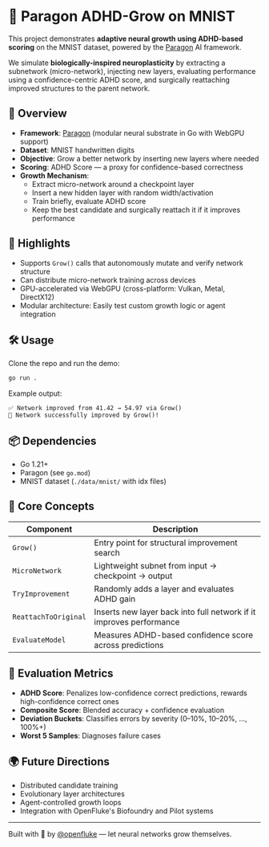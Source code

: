 # 🌱 Paragon ADHD-Grow on MNIST

This project demonstrates **adaptive neural growth using ADHD-based scoring** on the MNIST dataset, powered by the [Paragon](https://github.com/openfluke/paragon) AI framework.

We simulate **biologically-inspired neuroplasticity** by extracting a subnetwork (micro-network), injecting new layers, evaluating performance using a confidence-centric ADHD score, and surgically reattaching improved structures to the parent network.

## 🚀 Overview

- **Framework**: [Paragon](https://github.com/openfluke/paragon) (modular neural substrate in Go with WebGPU support)
- **Dataset**: MNIST handwritten digits
- **Objective**: Grow a better network by inserting new layers where needed
- **Scoring**: ADHD Score — a proxy for confidence-based correctness
- **Growth Mechanism**:
  - Extract micro-network around a checkpoint layer
  - Insert a new hidden layer with random width/activation
  - Train briefly, evaluate ADHD score
  - Keep the best candidate and surgically reattach it if it improves performance

## 🧠 Highlights

- Supports `Grow()` calls that autonomously mutate and verify network structure
- Can distribute micro-network training across devices
- GPU-accelerated via WebGPU (cross-platform: Vulkan, Metal, DirectX12)
- Modular architecture: Easily test custom growth logic or agent integration

## 🛠 Usage

Clone the repo and run the demo:

```bash
go run .
```

Example output:

```
✅ Network improved from 41.42 → 54.97 via Grow()
🚀 Network successfully improved by Grow()!
```

## 📦 Dependencies

- Go 1.21+
- Paragon (see `go.mod`)
- MNIST dataset (`./data/mnist/` with idx files)

## 🔬 Core Concepts

| Component            | Description                                                         |
| -------------------- | ------------------------------------------------------------------- |
| `Grow()`             | Entry point for structural improvement search                       |
| `MicroNetwork`       | Lightweight subnet from input → checkpoint → output                 |
| `TryImprovement`     | Randomly adds a layer and evaluates ADHD gain                       |
| `ReattachToOriginal` | Inserts new layer back into full network if it improves performance |
| `EvaluateModel`      | Measures ADHD-based confidence score across predictions             |

## 🧪 Evaluation Metrics

- **ADHD Score**: Penalizes low-confidence correct predictions, rewards high-confidence correct ones
- **Composite Score**: Blended accuracy + confidence evaluation
- **Deviation Buckets**: Classifies errors by severity (0–10%, 10–20%, ..., 100%+)
- **Worst 5 Samples**: Diagnoses failure cases

## 🌍 Future Directions

- Distributed candidate training
- Evolutionary layer architectures
- Agent-controlled growth loops
- Integration with OpenFluke's Biofoundry and Pilot systems

---

Built with 🧠 by [@openfluke](https://github.com/openfluke) — let neural networks grow themselves.
